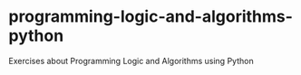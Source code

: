 # programming-logic-and-algorithms-python
Exercises about Programming Logic and Algorithms using Python
